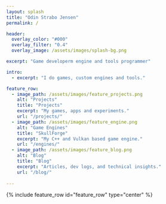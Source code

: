```yaml
---
layout: splash
title: "Odin Strabo Jensen"
permalink: /

header:
  overlay_color: "#000"
  overlay_filter: "0.4"
  overlay_image: /assets/images/splash-bg.png

excerpt: "Game developerm engine and tools programmer"

intro:
  - excerpt: "I do games, custom engines and tools."

feature_row:
  - image_path: /assets/images/feature_projects.png
    alt: "Projects"
    title: "Projects"
    excerpt: "My games, apps and experiments."
    url: "/projects/"
  - image_path: /assets/images/feature_engine.png
    alt: "Game Engines"
    title: "SkullForge"
    excerpt: "My C++ and Vulkan based game engine."
    url: "/engines/"
  - image_path: /assets/images/feature_blog.png
    alt: "Blog"
    title: "Blog"
    excerpt: "Articles, dev logs, and technical insights."
    url: "/blog/"
 
---
```


{% include feature_row id="feature_row" type="center" %}